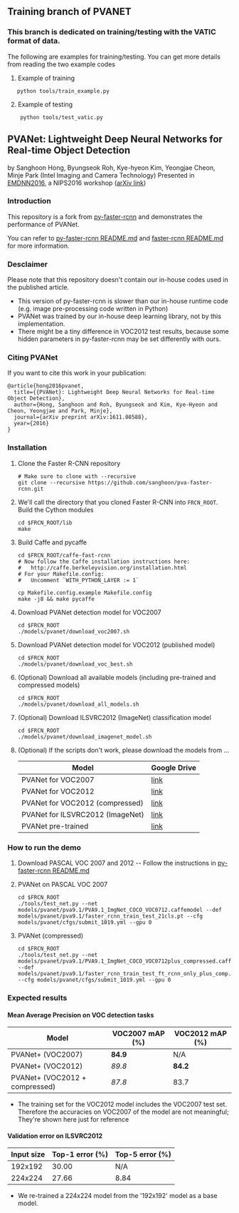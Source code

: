 ## Training branch of PVANET
### This branch is dedicated on training/testing with the VATIC format of data.
The following are examples for training/testing. You can get more details from reading the two example codes

1. Example of training
 ```Shell    
    python tools/train_example.py
```


2. Example of testing
```Shell    
    python tools/test_vatic.py
```




## PVANet: Lightweight Deep Neural Networks for Real-time Object Detection
by Sanghoon Hong, Byungseok Roh, Kye-hyeon Kim, Yeongjae Cheon, Minje Park (Intel Imaging and Camera Technology)
Presented in [EMDNN2016](http://allenai.org/plato/emdnn/), a NIPS2016 workshop ([arXiv link](https://arxiv.org/abs/1611.08588))

### Introduction

This repository is a fork from [py-faster-rcnn](https://github.com/rbgirshick/py-faster-rcnn) and demonstrates the performance of PVANet.

You can refer to [py-faster-rcnn README.md](https://github.com/rbgirshick/py-faster-rcnn/blob/master/README.md) and [faster-rcnn README.md](https://github.com/ShaoqingRen/faster_rcnn/blob/master/README.md) for more information.

### Desclaimer

Please note that this repository doesn't contain our in-house codes used in the published article.
- This version of py-faster-rcnn is slower than our in-house runtime code (e.g. image pre-processing code written in Python)
- PVANet was trained by our in-house deep learning library, not by this implementation.
- There might be a tiny difference in VOC2012 test results, because some hidden parameters in py-faster-rcnn may be set differently with ours.

### Citing PVANet

If you want to cite this work in your publication:
```
@article{hong2016pvanet,
  title={{PVANet}: Lightweight Deep Neural Networks for Real-time Object Detection},
  author={Hong, Sanghoon and Roh, Byungseok and Kim, Kye-Hyeon and Cheon, Yeongjae and Park, Minje},
  journal={arXiv preprint arXiv:1611.08588},
  year={2016}
}
```

### Installation
1. Clone the Faster R-CNN repository
    ```Shell
    # Make sure to clone with --recursive
    git clone --recursive https://github.com/sanghoon/pva-faster-rcnn.git
    ```

2. We'll call the directory that you cloned Faster R-CNN into `FRCN_ROOT`. Build the Cython modules
    ```Shell
    cd $FRCN_ROOT/lib
    make
    ```

3. Build Caffe and pycaffe
    ```Shell
    cd $FRCN_ROOT/caffe-fast-rcnn
    # Now follow the Caffe installation instructions here:
    #   http://caffe.berkeleyvision.org/installation.html
    # For your Makefile.config:
    #   Uncomment `WITH_PYTHON_LAYER := 1`

    cp Makefile.config.example Makefile.config
    make -j8 && make pycaffe
    ```

4. Download PVANet detection model for VOC2007
    ```Shell
    cd $FRCN_ROOT
    ./models/pvanet/download_voc2007.sh
    ```

5. Download PVANet detection model for VOC2012 (published model)
    ```Shell
    cd $FRCN_ROOT
    ./models/pvanet/download_voc_best.sh
    ```    
    
6. (Optional) Download all available models (including pre-trained and compressed models)
    ```Shell
    cd $FRCN_ROOT
    ./models/pvanet/download_all_models.sh
    ```

7. (Optional) Download ILSVRC2012 (ImageNet) classification model
    ```Shell
    cd $FRCN_ROOT
    ./models/pvanet/download_imagenet_model.sh
    ```

8. (Optional) If the scripts don't work, please download the models from ...

    |  Model | Google Drive |
    | ------ | ---- |
    | PVANet for VOC2007 | [link](https://drive.google.com/open?id=0Bw_6VpHzQoMVRGZOSEctOEVMLXc) |
    | PVANet for VOC2012 | [link](https://drive.google.com/open?id=0Bw_6VpHzQoMVa3M0Zm5zNnEtQUE) |
    | PVANet for VOC2012 (compressed) | [link](https://drive.google.com/open?id=0Bw_6VpHzQoMVZU1BdEJDZG5MVXM) |
    | PVANet for ILSVRC2012 (ImageNet) | [link](https://drive.google.com/open?id=0Bw_6VpHzQoMVTjctVVhjMXo1X3c) |
    | PVANet pre-trained | [link](https://drive.google.com/open?id=0Bw_6VpHzQoMVak5FVFBWU0Uyb3M) |

### How to run the demo

1. Download PASCAL VOC 2007 and 2012
-- Follow the instructions in [py-faster-rcnn README.md](https://github.com/rbgirshick/py-faster-rcnn#beyond-the-demo-installation-for-training-and-testing-models)

2. PVANet on PASCAL VOC 2007
    ```Shell
    cd $FRCN_ROOT
    ./tools/test_net.py --net models/pvanet/pva9.1/PVA9.1_ImgNet_COCO_VOC0712.caffemodel --def models/pvanet/pva9.1/faster_rcnn_train_test_21cls.pt --cfg models/pvanet/cfgs/submit_1019.yml --gpu 0
    ```

3. PVANet (compressed)
    ```Shell
    cd $FRCN_ROOT
    ./tools/test_net.py --net models/pvanet/pva9.1/PVA9.1_ImgNet_COCO_VOC0712plus_compressed.caffemodel --def models/pvanet/pva9.1/faster_rcnn_train_test_ft_rcnn_only_plus_comp.pt --cfg models/pvanet/cfgs/submit_1019.yml --gpu 0
    ```

### Expected results

#### Mean Average Precision on VOC detection tasks

| Model     | VOC2007 mAP (%) | VOC2012 mAP (%) |
| --------- | ------- | ------- |
| PVANet+ (VOC2007) | **84.9** | N/A |
| PVANet+ (VOC2012) | *89.8* | **84.2** |
| PVANet+ (VOC2012 + compressed) | *87.8* | 83.7 | 
- The training set for the VOC2012 model includes the VOC2007 test set. Therefore the accuracies on VOC2007 of the model are not meaningful; They're shown here just for reference

#### Validation error on ILSVRC2012

| Input size | Top-1 error (%) | Top-5 error (%) |
| --- | --- | --- |
| 192x192 | 30.00 | N/A |
| 224x224 | 27.66 | 8.84 |
- We re-trained a 224x224 model from the '192x192' model as a base model.

